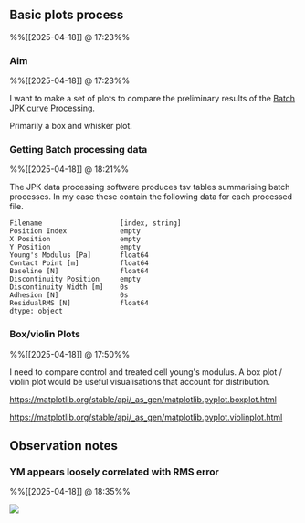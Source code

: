
## Basic plots process
%%[[2025-04-18]] @ 17:23%%

### Aim
%%[[2025-04-18]] @ 17:23%%

I want to make a set of plots to compare the preliminary results of the [Batch JPK curve Processing](Batch%20JPK%20curve%20Processing%20log.md).

Primarily a box and whisker plot.

### Getting Batch processing data
%%[[2025-04-18]] @ 18:21%%

The JPK data processing software produces tsv tables summarising batch processes. In my case these contain the following data for each processed file.

``` datatypes
Filename                   [index, string]
Position Index             empty
X Position                 empty
Y Position                 empty
Young's Modulus [Pa]       float64
Contact Point [m]          float64
Baseline [N]               float64
Discontinuity Position     empty
Discontinuity Width [m]    0s
Adhesion [N]               0s
ResidualRMS [N]            float64
dtype: object
```

### Box/violin Plots
%%[[2025-04-18]] @ 17:50%%

I need to compare control and treated cell young's modulus. A box plot / violin plot would be useful visualisations that account for distribution. 

https://matplotlib.org/stable/api/_as_gen/matplotlib.pyplot.boxplot.html

https://matplotlib.org/stable/api/_as_gen/matplotlib.pyplot.violinplot.html

## Observation notes

### YM appears loosely correlated with RMS error
%%[[2025-04-18]] @ 18:35%%

![](Basic%20plots%20-%20YM%20vs%20RMS%20error%20(control).png)